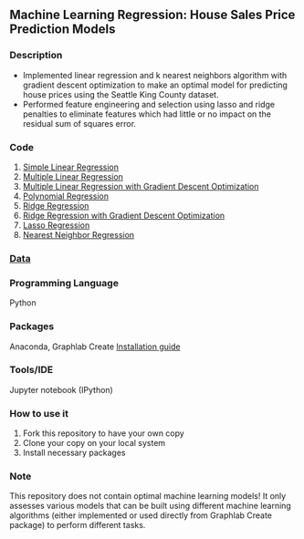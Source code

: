 ## Machine Learning Regression: House Sales Price Prediction Models

### Description
* Implemented linear regression and k nearest neighbors algorithm with gradient descent optimization to make an optimal model for predicting house prices using the Seattle King County dataset.
* Performed feature engineering and selection using lasso and ridge penalties to eliminate features which had little or no impact on the residual sum of squares error.

### Code
1. [Simple Linear Regression](https://github.com/cyberpulseraj/machine-learning-regression/blob/master/simple-linear-regression/simple-linear-regression.ipynb)
2. [Multiple Linear Regression](https://github.com/cyberpulseraj/machine-learning-regression/blob/master/multiple-linear-regression/multiple-regression.ipynb)
3. [Multiple Linear Regression with Gradient Descent Optimization](https://github.com/cyberpulseraj/machine-learning-regression/blob/master/multiple-linear-regression/multiple-regression-gradient-descent.ipynb)
4. [Polynomial Regression](https://github.com/cybbberpulseraj/machine-learning-regression/blob/master/polynomial-regression/polynomial-regression.ipynb)
5. [Ridge Regression](https://github.com/cyberpulseraj/machine-learning-regression/blob/master/ridge-regression/ridge-regression.ipynb)
6. [Ridge Regression with Gradient Descent Optimization](https://github.com/cyberpulseraj/machine-learning-regression/blob/master/ridge-regression/ridge-regression-gradient-descent.ipynb)
7. [Lasso Regression](https://github.com/cyberpulseraj/machine-learning-regression/blob/master/lasso-regression/lasso-regression.ipynb)
8. [Nearest Neighbor Regression](https://github.com/cyberpulseraj/machine-learning-regression/blob/master/nearest-neighbor-regression/nearest-neighbor-regression.ipynb)

### [Data](https://github.com/cyberpulseraj/machine-learning-regression/tree/master/data)

### Programming Language
Python

### Packages
Anaconda, Graphlab Create [Installation guide](https://turi.com/learn/coursera/)

### Tools/IDE 
Jupyter notebook (IPython)

### How to use it
1. Fork this repository to have your own copy
2. Clone your copy on your local system
3. Install necessary packages

### Note
This repository does not contain optimal machine learning models! It only assesses various models that can be built using different machine learning algorithms (either implemented or used directly from Graphlab Create package) to perform different tasks.
